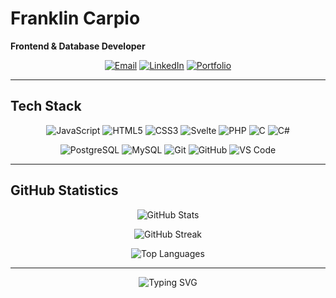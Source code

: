 # Franklin Carpio
**Frontend & Database Developer**

<div align="center">
  
[![Email](https://img.shields.io/badge/Email-40e0d0?style=for-the-badge&logo=gmail&logoColor=black)](mailto:fcarpio031203@gmail.com)
[![LinkedIn](https://img.shields.io/badge/LinkedIn-40e0d0?style=for-the-badge&logo=linkedin&logoColor=black)](https://www.linkedin.com/in/fcarpio03/)
[![Portfolio](https://img.shields.io/badge/Portfolio-40e0d0?style=for-the-badge&logo=github&logoColor=black)](https://fcarpio03.github.io/FCarpio/)

</div>

---

## Tech Stack

<div align="center">
  
![JavaScript](https://img.shields.io/badge/JavaScript-F7DF1E?style=for-the-badge&logo=javascript&logoColor=black)
![HTML5](https://img.shields.io/badge/HTML5-E34F26?style=for-the-badge&logo=html5&logoColor=white)
![CSS3](https://img.shields.io/badge/CSS3-1572B6?style=for-the-badge&logo=css3&logoColor=white)
![Svelte](https://img.shields.io/badge/Svelte-FF3E00?style=for-the-badge&logo=svelte&logoColor=white)
![PHP](https://img.shields.io/badge/PHP-777BB4?style=for-the-badge&logo=php&logoColor=white)
![C](https://img.shields.io/badge/C-A8B9CC?style=for-the-badge&logo=c&logoColor=black)
![C#](https://img.shields.io/badge/C%23-239120?style=for-the-badge&logo=c-sharp&logoColor=white)

![PostgreSQL](https://img.shields.io/badge/PostgreSQL-336791?style=for-the-badge&logo=postgresql&logoColor=white)
![MySQL](https://img.shields.io/badge/MySQL-4479A1?style=for-the-badge&logo=mysql&logoColor=white)
![Git](https://img.shields.io/badge/Git-F05032?style=for-the-badge&logo=git&logoColor=white)
![GitHub](https://img.shields.io/badge/GitHub-181717?style=for-the-badge&logo=github&logoColor=white)
![VS Code](https://img.shields.io/badge/VS%20Code-007ACC?style=for-the-badge&logo=visual-studio-code&logoColor=white)

</div>

---

## GitHub Statistics

<div align="center">
  
![GitHub Stats](https://github-readme-stats.vercel.app/api?username=FCarpio03&show_icons=true&theme=tokyonight&hide_border=true&bg_color=00000000&title_color=40e0d0&icon_color=40e0d0&text_color=ffffff)

![GitHub Streak](https://github-readme-streak-stats.herokuapp.com/?user=FCarpio03&theme=tokyonight&hide_border=true&background=00000000&stroke=40e0d0&ring=40e0d0&fire=40e0d0&currStreakLabel=40e0d0)

![Top Languages](https://github-readme-stats.vercel.app/api/top-langs/?username=FCarpio03&layout=compact&theme=tokyonight&hide_border=true&bg_color=00000000&title_color=40e0d0&text_color=ffffff)

</div>

---

<div align="center">
  
![Typing SVG](https://readme-typing-svg.demolab.com?font=Fira+Code&size=22&duration=3000&pause=1000&color=40E0D0&center=true&vCenter=true&width=500&lines=Always+learning+new+technologies;Building+innovative+solutions;Let's+create+something+amazing)

</div>
